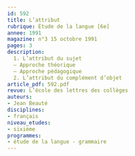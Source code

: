 ```yaml
---
id: 592
title: L’attribut 
rubrique: Étude de la langue [6e]
annee: 1991
magazine: n°3 15 octobre 1991
pages: 3
description: 
  1. L’attribut du sujet
  – Approche théorique
  – Approche pédagogique
  2. L’attribut du complément d’objet
article_pdf: 592.pdf
revue: L’école des lettres des collèges
auteurs:
- Jean Beauté
disciplines:
- français
niveau_etudes:
- sixième
programmes:
- étude de la langue - grammaire
---
```

